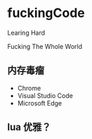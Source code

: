 # fuckingCode

Learing Hard


Fucking The Whole World

## 内存毒瘤
- Chrome
- Visual Studio Code
- Microsoft Edge

## lua 优雅？
